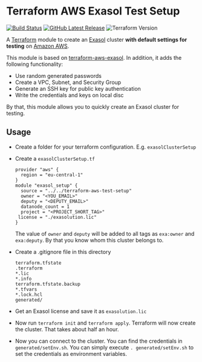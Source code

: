 # Terraform AWS Exasol Test Setup

[![Build Status](https://github.com/exasol/terraform-aws-exasol-test-setup/actions/workflows/check_terraform.yml/badge.svg)](https://github.com/exasol/terraform-aws-exasol-test-setup/actions/workflows/check_terraform.yml)
[![GitHub Latest Release][gh-release-badge]][gh-release-link]
![Terraform Version][terraform-version]

A [Terraform](https://www.terraform.io) module to create an
[Exasol](https://www.exasol.com) cluster **with default settings for testing** on [Amazon AWS](https://aws.amazon.com/).

This module is based on [terraform-aws-exasol](https://github.com/exasol/terraform-aws-exasol/). In addition, it adds the following functionality:

* Use random generated passwords
* Create a VPC, Subnet, and Security Group
* Generate an SSH key for public key authentication
* Write the credentials and keys on local disc

By that, this module allows you to quickly create an Exasol cluster for testing.

## Usage

* Create a folder for your terraform configuration. E.g. `exasolClusterSetup`
* Create a `exasolClusterSetup.tf`
  ```hcl
  provider "aws" {
    region = "eu-central-1"
  }
  module "exasol_setup" {
    source = "../../terraform-aws-test-setup"
    owner = "<YOU_EMAIL>"
    deputy = "<DEPUTY_EMAIL>"
    datanode_count = 1
    project = "<PROJECT_SHORT_TAG>"
   license = "./exasolution.lic"
  }
  ```

  The value of `owner` and `deputy` will be added to all tags as `exa:owner` and `exa:deputy`. By that you know whom this cluster belongs to.

* Create a .gitignore file in this directory

  ```gitignore
  terraform.tfstate
  .terraform
  *.lic
  *.info
  terraform.tfstate.backup
  *.tfvars
  *.lock.hcl
  generated/
  ```
* Get an Exasol license and save it as `exasolution.lic`
* Now run `terraform init` and `terraform apply`. Terraform will now create the cluster. That takes about half an hour.
* Now you can connect to the cluster. You can find the credentials in `generated/setEnv.sh`. You can simply execute `. generated/setEnv.sh` to set the credentials as environment variables.

[travis-badge]: https://travis-ci.com/exasol/terraform-aws-exasol.svg?branch=main

[travis-link]: https://travis-ci.com/exasol/terraform-aws-exasol

[gh-release-badge]: https://img.shields.io/github/tag/exasol/terraform-aws-exasol.svg?label=latest

[gh-release-link]: https://github.com/exasol/terraform-aws-exasol/releases/latest

[terraform-version]: https://img.shields.io/badge/tf-%3E%3D0.12.0-blue.svg

[terraform-install]: https://www.terraform.io/downloads.html

[aws-cli]: https://docs.aws.amazon.com/cli/latest/userguide/cli-chap-install.html
